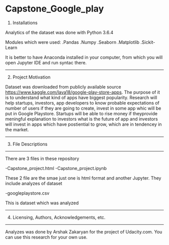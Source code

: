 # Capstone_Google_play


1. Installations


Analytics of the dataset was done with Python 3.6.4


Modules which were used:
  .Pandas
  .Numpy
  .Seaborn
  .Matplotlib
  .Sickit-Learn

  
It is better to have Anaconda installed in your computer, from which you will open Jupyter IDE and run syntac there.

-------------------------------------------------------

2. Project Motivation


Dataset was downloaded from publicly available source https://www.kaggle.com/lava18/google-play-store-apps. The purpose of it is to understand what kind of apps have biggest popularity. Research will help startups, investors, app developers to know probable expectations of number of users if they are going to create, invest in some app whic will be put in Google Playstore. Startups will be able to rise money if theyprovide meningful explanation to investors what is the future of app and investors will invest in apps which have postiential to grow, which are in tendencey in the market.


-------------------------------------------------------
3. File Descriptions
-------------------------------------------------------


There are 3 files in these repository

-Capstone_project.html
-Capstone_project.ipynb


These 2 file are the smae just one is html format and another Jupyter. They include analyzes of dataset



-googleplaystore.csv

This is dataset which was analyzed


-------------------------------------------------------
4. Licensing, Authors, Acknowledgements, etc.
-------------------------------------------------------


Analyzes was done by Arshak Zakaryan for the project of Udacity.com. You can use this research for your own use.

